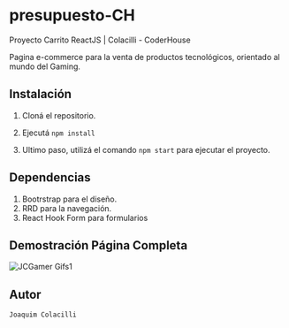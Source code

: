# presupuesto-CH
Proyecto Carrito ReactJS | Colacilli - CoderHouse

Pagina e-commerce para la venta de productos tecnológicos, orientado al mundo del Gaming.

## Instalación

1. Cloná el repositorio.

2. Ejecutá ```npm install```

3. Ultimo paso, utilizá el comando ```npm start``` para ejecutar el proyecto.

## Dependencias

1. Bootrstrap para el diseño.
2. RRD para la navegación.
3. React Hook Form para formularios

## Demostración Página Completa
![JCGamer Gifs1](https://github.com/JoaquimColacilli/ecommerce-CH/blob/main/gifs/Sin-t%C3%ADtulo.gif)

## Autor
```Joaquim Colacilli```
